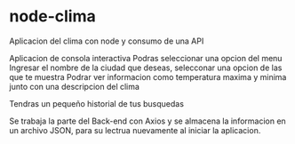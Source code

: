 # node-clima
Aplicacion del clima con node y consumo de una API 

Aplicacion de consola interactiva
Podras seleccionar una opcion del menu
Ingresar el nombre de la ciudad que deseas, selecconar una opcion de las que te muestra
Podrar ver informacion como temperatura maxima y minima junto con una descripcion del clima

Tendras un pequeño historial de tus busquedas

Se trabaja la parte del Back-end con Axios y se almacena la informacion en un archivo JSON, para
su lectrua nuevamente al iniciar la aplicacion.
